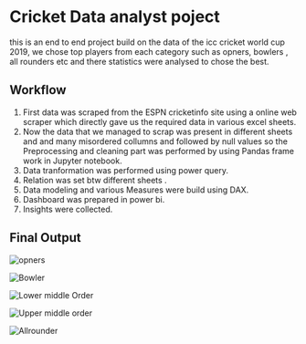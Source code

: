 
# Cricket Data analyst poject

this is an end to end project build on the data of the icc cricket world cup 2019, we chose top players from each category such as 
opners, bowlers , all rounders etc and there statistics were analysed to chose the best.
 


## Workflow

1. First data was scraped from the ESPN cricketinfo site using a   online web scraper which directly gave us the required data in various excel sheets.
2. Now the data that we managed to scrap was present in different sheets and and many misordered collumns and followed by null values so the Preprocessing and cleaning part was performed by using Pandas frame work in Jupyter notebook.
3. Data tranformation was performed using power query.
4. Relation was set btw different sheets .
5. Data modeling and various Measures were build using DAX.
6. Dashboard was prepared  in power bi.
7. Insights were collected.
## Final Output

![opners](https://user-images.githubusercontent.com/85411197/225616334-d6b2ce0b-2406-47e6-8ca9-97822035e147.jpg)

![Bowler](https://user-images.githubusercontent.com/85411197/225616286-2f395e79-57cb-42a5-bb53-8bc9ec4bcd69.jpg)

![Lower middle Order](https://user-images.githubusercontent.com/85411197/225616297-a39681eb-dc3a-4c5c-bf11-1fb16520b3d5.jpg)

![Upper middle order](https://user-images.githubusercontent.com/85411197/225616321-2ee93d80-cbaa-42a3-a5e5-a1d5504adce2.jpg)

![Allrounder](https://user-images.githubusercontent.com/85411197/225616342-9d254f85-f70e-4bc3-8ae4-c407c4bdc719.jpg)


